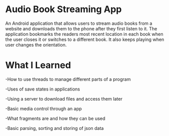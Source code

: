 # Audio Book Streaming App
An Android application that allows users to stream audio books from a website and 
downloads them to the phone after they first listen to it. The application bookmarks 
the readers most recent location in each book when the user closes it or switches to a different book. It also keeps
playing when user changes the orientation.
# What I Learned
-How to use threads to manage different parts of a program

-Uses of save states in applications

-Using a server to download files and access them later

-Basic media control through an app

-What fragments are and how they can be used

-Basic parsing, sorting and storing of json data
